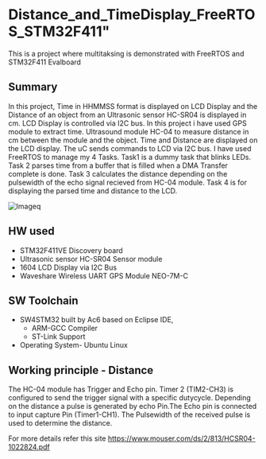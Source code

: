 
# Distance_and_TimeDisplay_FreeRTOS_STM32F411"
This is a project where multitaksing is demonstrated with FreeRTOS and STM32F411 Evalboard

## Summary
In this project, Time in HHMMSS format is displayed on LCD Display and the Distance of an object from an Ultrasonic sensor HC-SR04 is displayed in cm.
LCD Display is controlled via I2C bus. In this project i have used GPS module to extract time. Ultrasound module HC-04 to measure distance in cm between the module and the object. Time and Distance are displayed on the LCD display. The uC sends commands to LCD via I2C bus. I have used FreeRTOS to manage my 4 Tasks. Task1 is a dummy task that blinks LEDs. Task 2 parses time from a buffer that is filled when a DMA Transfer complete is done. Task 3 calculates the distance depending on the pulsewidth of the echo signal recieved from HC-04 module. Task 4 is for displaying the parsed time and distance to the LCD.

![Imageq](./Images/Img1.jpg=240x300)



## HW used
* STM32F411VE Discovery board
* Ultrasonic sensor HC-SR04 Sensor module
* 1604 LCD Display via I2C Bus
* Waveshare Wireless UART GPS Module NEO-7M-C 

## SW Toolchain
* SW4STM32 built by Ac6 based on Eclipse IDE,
	* ARM-GCC Compiler
	* ST-Link Support
* Operating System- Ubuntu Linux	
		
## Working principle - Distance
The HC-04 module has Trigger and Echo pin. 
Timer 2 (TIM2-CH3) is configured to send the trigger signal with a specific dutycycle. 
Depending on the distance a pulse is generated by echo Pin.The Echo pin is connected to input capture Pin (Timer1-CH1).
The Pulsewidth of the received pulse is used to determine the distance.

For more details refer this site https://www.mouser.com/ds/2/813/HCSR04-1022824.pdf



